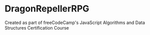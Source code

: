 # DragonRepellerRPG
Created as part of freeCodeCamp's JavaScript Algorithms and Data Structures Certification Course
